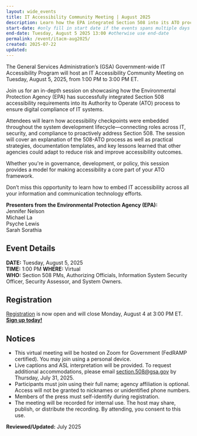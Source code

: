 ```yaml
---
layout: wide_events
title: IT Accessibility Community Meeting | August 2025
description: Learn how the EPA integrated Section 508 into its ATO process—embedding accessibility across the lifecycle and aligning IT, security, and compliance.
start-date: #only fill in start date if the events spans multiple days
end-date: Tuesday, August 5 2025 13:00 #otherwise use end-date
permalink: /event/itacm-aug2025/
created: 2025-07-22
updated: 
---
```


The General Services Administration’s (GSA) Government-wide IT Accessibility Program will host an IT Accessibility Community Meeting on Tuesday, August 5, 2025, from 1:00 PM to 3:00 PM ET.

Join us for an in-depth session on showcasing how the Environmental Protection Agency (EPA) has successfully integrated Section 508 accessibility requirements into its Authority to Operate (ATO) process to ensure digital compliance of IT systems. 

Attendees will learn how accessibility checkpoints were embedded throughout the system development lifecycle—connecting roles across IT, security, and compliance to proactively address Section 508. The session will cover an explanation of the 508-ATO process as well as practical strategies, documentation templates, and key lessons learned that other agencies could adapt to reduce risk and improve accessibility outcomes. 

Whether you're in governance, development, or policy, this session provides a model for making accessibility a core part of your ATO framework.

Don’t miss this opportunity to learn how to embed IT accessibility across all your information and communication technology efforts.
 
**Presenters from the Environmental Protection Agency (EPA):**  
Jennifer Nelson  
Michael La  
Psyche Lewis   
Sarah Sorathia      

## Event Details
**DATE:** Tuesday, August 5, 2025  
**TIME:** 1:00 PM
**WHERE:** Virtual  
**WHO:** Section 508 PMs, Authorizing Officials, Information System Security Officer, Security Assessor, and System Owners.

## Registration
<a href="https://gsa.zoomgov.com/meeting/register/LlyHeNefRXqpDnvgslwqxw" target="_blank">Registration</a> is now open and will close Monday, August 4 at 3:00 PM ET. <strong><a href="https://gsa.zoomgov.com/meeting/register/LlyHeNefRXqpDnvgslwqxw" target="_blank">Sign up today!</a></strong>

## Notices
* This virtual meeting will be hosted on Zoom for Government (FedRAMP certified). You may join using a personal device.
* Live captions and ASL interpretation will be provided. To request additional accommodations, please email section.508@gsa.gov by Thursday, July 31, 2025.
* Participants must join using their full name; agency affiliation is optional. Access will not be granted to nicknames or unidentified phone numbers.
* Members of the press must self-identify during registration.
* The meeting will be recorded for internal use. The host may share, publish, or distribute the recording. By attending, you consent to this use.

**Reviewed/Updated:** July 2025
